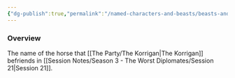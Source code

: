 ```yaml
---
{"dg-publish":true,"permalink":"/named-characters-and-beasts/beasts-and-animals/boogaloo/","tags":["NPC"],"updated":"2025-01-18T23:46:47.471+00:00"}
---
```



### Overview
The name of the horse that [[The Party/The Korrigan\|The Korrigan]] befriends in [[Session Notes/Season 3 - The Worst Diplomates/Session 21\|Session 21]].